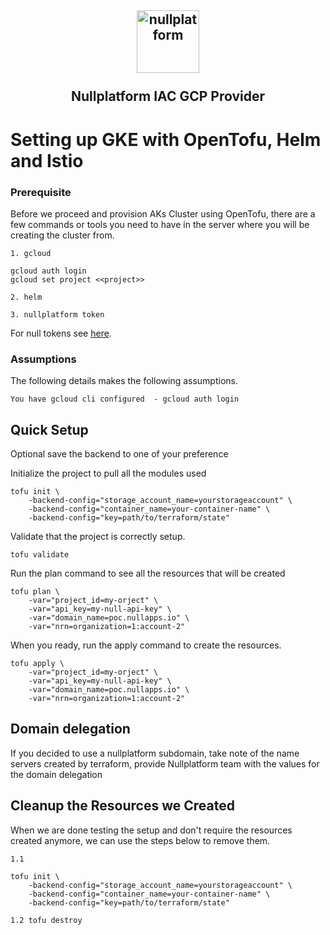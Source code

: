 <h2 align="center">
    <a href="https://httpie.io" target="blank_">
        <img height="100" alt="nullplatform" src="https://nullplatform.com/favicon/android-chrome-192x192.png" />
    </a>
    <br>
    <br>
    Nullplatform IAC GCP Provider
    <br>
</h2>

# Setting up GKE with OpenTofu, Helm and Istio

### Prerequisite

Before we proceed and provision AKs Cluster using OpenTofu, there are a few commands or tools you need to have in the server where you will be creating the cluster from.

    1. gcloud

    gcloud auth login
    gcloud set project <<project>>
   
    2. helm

    3. nullplatform token 


For null tokens see [here](../docs/null_token.md).

### Assumptions

The following details makes the following assumptions.

    You have gcloud cli configured  - gcloud auth login


## Quick Setup

Optional save the backend to one of your preference

Initialize the project to pull all the modules used

    tofu init \
        -backend-config="storage_account_name=yourstorageaccount" \
        -backend-config="container_name=your-container-name" \
        -backend-config="key=path/to/terraform/state"

Validate that the project is correctly setup. 

    tofu validate

Run the plan command to see all the resources that will be created

    tofu plan \
        -var="project_id=my-orject" \
        -var="api_key=my-null-api-key" \
        -var="domain_name=poc.nullapps.io" \
        -var="nrn=organization=1:account-2" 

When you ready, run the apply command to create the resources. 

    tofu apply \
        -var="project_id=my-orject" \
        -var="api_key=my-null-api-key" \
        -var="domain_name=poc.nullapps.io" \
        -var="nrn=organization=1:account-2" 

## Domain delegation

If you decided to use a nullplatform subdomain, take note of the name servers created by terraform, provide Nullplatform team with the values for the domain delegation

## Cleanup the Resources we Created

When we are done testing the setup and don't require the resources created anymore, we can use the steps below to remove them. 

    1.1     
    
    tofu init \
        -backend-config="storage_account_name=yourstorageaccount" \
        -backend-config="container_name=your-container-name" \
        -backend-config="key=path/to/terraform/state"

    1.2 tofu destroy
